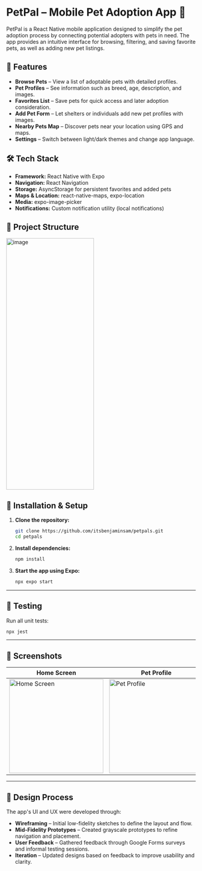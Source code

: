 # PetPal – Mobile Pet Adoption App 🐾

PetPal is a React Native mobile application designed to simplify the pet adoption process by connecting potential adopters with pets in need. The app provides an intuitive interface for browsing, filtering, and saving favorite pets, as well as adding new pet listings.

## 📱 Features

- **Browse Pets** – View a list of adoptable pets with detailed profiles.
- **Pet Profiles** – See information such as breed, age, description, and images.
- **Favorites List** – Save pets for quick access and later adoption consideration.
- **Add Pet Form** – Let shelters or individuals add new pet profiles with images.
- **Nearby Pets Map** – Discover pets near your location using GPS and maps.
- **Settings** – Switch between light/dark themes and change app language.

## 🛠 Tech Stack

- **Framework:** React Native with Expo
- **Navigation:** React Navigation
- **Storage:** AsyncStorage for persistent favorites and added pets
- **Maps & Location:** react-native-maps, expo-location
- **Media:** expo-image-picker
- **Notifications:** Custom notification utility (local notifications)

## 📂 Project Structure

<img width="233" height="669" alt="image" src="https://github.com/user-attachments/assets/ea774d6b-e869-4381-a35a-46ab6af58ff0" />

## 🚀 Installation & Setup

1. **Clone the repository:**
   ```bash
   git clone https://github.com/itsbenjaminsam/petpals.git
   cd petpals
   ```

2. **Install dependencies:**
   ```bash
   npm install
   ```

3. **Start the app using Expo:**
   ```bash
   npx expo start
   ```

---

## 🧪 Testing

Run all unit tests:

```bash
npx jest
```

---

## 📸 Screenshots

| Home Screen | Pet Profile | Favorites | Pets Nearby| Settings| 
|-------------|-------------|-----------|-----------|-----------|
|<img width="250" alt="Home Screen" src="https://github.com/user-attachments/assets/a2ca6033-3ba2-4ed1-bcb3-431f4470a191" />|  <img width="250" alt="Pet Profile" src="https://github.com/user-attachments/assets/5ab640ac-66fc-4655-b598-bcc9ab764a4a" />|<img width="250" alt="Favorites" src="https://github.com/user-attachments/assets/04330f81-6f3a-4881-a39c-a99fe348a9d9" /> |<img width="250" alt="Add Pet" src="https://github.com/user-attachments/assets/eeb12009-6e89-4ba0-8885-fd73b50a3ad5" /> |<img width="250" alt="Settings" src="https://github.com/user-attachments/assets/867df699-4067-4049-aebe-6651aa80e2a9" />|



---

## 🎨 Design Process

The app's UI and UX were developed through:

- **Wireframing** – Initial low-fidelity sketches to define the layout and flow.
- **Mid-Fidelity Prototypes** – Created grayscale prototypes to refine navigation and placement.
- **User Feedback** – Gathered feedback through Google Forms surveys and informal testing sessions.
- **Iteration** – Updated designs based on feedback to improve usability and clarity.


